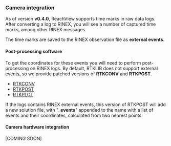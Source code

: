 ### Camera integration

As of version **v0.4.0**, ReachView supports time marks in raw data logs. After converting a log to RINEX, you will see a number of captured time marks, among other RINEX messages.

The time marks are saved to the RINEX observation file as **external events**.

#### Post-processing software

To get the coordinates for these events you will need to perform post-processing on RINEX logs. By default, RTKLIB does not support external events, so we provide patched versions of **RTKCONV** and **RTKPOST**.

* [RTKCONV](https://files.emlid.com/RTKLIB/rtkconv_emlid_b26.exe)
* [RTKPOST](https://files.emlid.com/RTKLIB/rtkpost_emlid_b26.exe)
* [RTKPLOT](https://github.com/tomojitakasu/RTKLIB_bin/raw/rtklib_2.4.3/bin/rtkplot.exe)

If the logs contains RINEX external events, this version of RTKPOST will add a new solution file, with "**_events**" appended to the name with a list of events and their coordinates, calculated from two nearest points.

#### Camera hardware integration

[COMING SOON]
